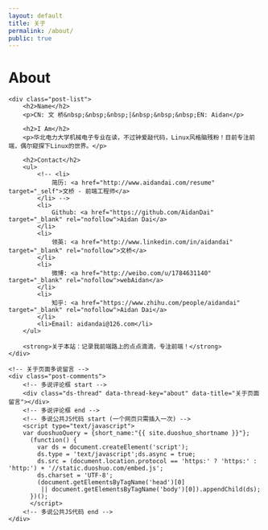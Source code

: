 ```yaml
---
layout: default
title: 关于
permalink: /about/
public: true
---
```


<div class="home">
  	<h1 class="page-heading">About</h1>

  	<div class="post-list">
  		<h2>Name</h2>
	  	<p>CN: 文 桥&nbsp;&nbsp;&nbsp;|&nbsp;&nbsp;&nbsp;EN: Aidan</p>

		<h2>I Am</h2>
		<p>华北电力大学机械电子专业在读，不过钟爱敲代码，Linux风格脑残粉！目前专注前端，偶尔窥探下Linux的世界。</p>

		<h2>Contact</h2>
		<ul>
			<!-- <li>
				简历: <a href="http://www.aidandai.com/resume" target="_self">文桥 - 前端工程师</a>
			</li> -->
			<li>
				Github: <a href="https://github.com/AidanDai" target="_blank" rel="nofollow">Aidan Dai</a>
			</li>
			<li>
				领英: <a href="http://www.linkedin.com/in/aidandai" target="_blank" rel="nofollow">文桥</a>
			</li>
			<li>
				微博: <a href="http://weibo.com/u/1784631140" target="_blank" rel="nofollow">webAidan</a>
			</li>
			<li>
				知乎: <a href="https://www.zhihu.com/people/aidandai" target="_blank" rel="nofollow">Aidan Dai</a>
			</li>
			<li>Email: aidandai@126.com</li>
		</ul>

		<strong>关于本站：记录我前端路上的点点滴滴，专注前端！</strong>
  	</div>
	
	<!-- 关于页面多说留言 -->
	<div class="post-comments">
	    <!-- 多说评论框 start -->
	    <div class="ds-thread" data-thread-key="about" data-title="关于页面留言"></div>
	    <!-- 多说评论框 end -->
	    <!-- 多说公共JS代码 start (一个网页只需插入一次) -->
	    <script type="text/javascript">
	    var duoshuoQuery = {short_name:"{{ site.duoshuo_shortname }}"};
	      (function() {
	      	var ds = document.createElement('script');
	      	ds.type = 'text/javascript';ds.async = true;
	      	ds.src = (document.location.protocol == 'https:' ? 'https:' : 'http:') + '//static.duoshuo.com/embed.js';
	      	ds.charset = 'UTF-8';
	      	(document.getElementsByTagName('head')[0] 
	      	 || document.getElementsByTagName('body')[0]).appendChild(ds);
	      })();
	      </script>
	    <!-- 多说公共JS代码 end -->
	</div>

</div>


